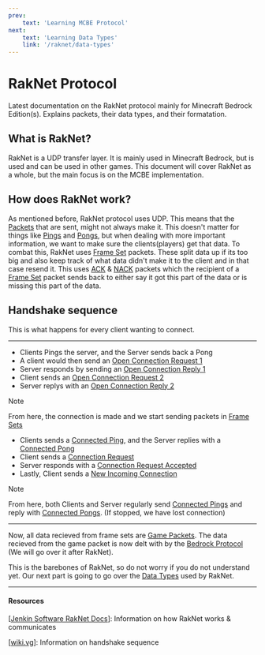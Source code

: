 ```yaml
---
prev:
    text: 'Learning MCBE Protocol'
next:
    text: 'Learning Data Types'
    link: '/raknet/data-types'
---
```


# RakNet Protocol

Latest documentation on the RakNet protocol mainly for Minecraft Bedrock Edition(s). Explains packets, their data types, and their formatation.

## What is RakNet?

RakNet is a UDP transfer layer. It is mainly used in Minecraft Bedrock, but is used and can be used in other games. This document will cover RakNet as a whole, but the main focus is on the MCBE implementation.

## How does RakNet work?

As mentioned before, RakNet protocol uses UDP. This means that the [Packets]() that are sent, might not always make it. This doesn't matter for things like [Pings]() and [Pongs](), but when dealing with more important information, we want to make sure the clients(players) get that data. To combat this, RakNet uses [Frame Set]() packets. These split data up if its too big and also keep track of what data didn't make it to the client and in that case resend it. This uses [ACK]() & [NACK]() packets which the recipient of a [Frame Set]() packet sends back to either say it got this part of the data or is missing this part of the data.

## Handshake sequence

This is what happens for every client wanting to connect.

---

* Clients Pings the server, and the Server sends back a Pong
* A client would then send an [Open Connection Request 1]()
* Server responds by sending an [Open Connection Reply 1]()
* Client sends an [Open Connection Request 2]()
* Server replys with an [Open Connection Reply 2]()

> [!NOTE]
> From here, the connection is made and we start sending packets in [Frame Sets]()

* Clients sends a [Connected Ping](), and the Server replies with a [Connected Pong]()
* Client sends a [Connection Request]()
* Server responds with a [Connection Request Accepted]()
* Lastly, Client sends a [New Incoming Connection]()

> [!NOTE]
> From here, both Clients and Server regularly send [Connected Pings]() and reply with [Connected Pongs](). (If stopped, we have lost connection)
---

Now, all data recieved from frame sets are [Game Packets](). The data recieved from the game packet is now delt with by the [Bedrock Protocol]() (We will go over it after RakNet).

This is the barebones of RakNet, so do not worry if you do not understand yet. Our next part is going to go over the [Data Types]() used by RakNet.

---

#### Resources

[[Jenkin Software RakNet Docs](http://www.jenkinssoftware.com/raknet/manual/systemoverview.html)]: Information on how RakNet works & communicates

[[wiki.vg](https://wiki.vg/Raknet_Protocol)]: Information on handshake sequence
